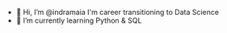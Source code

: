 - 👋 Hi, I’m @indramaia I'm career transitioning to Data Science
- 🌱 I’m currently learning Python & SQL 


